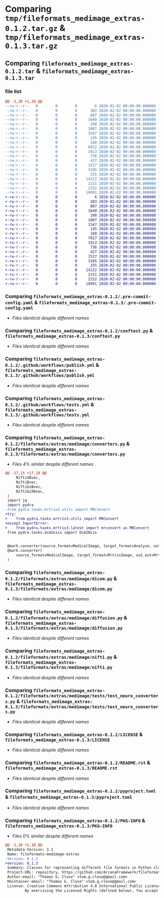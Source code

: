 # Comparing `tmp/fileformats_medimage_extras-0.1.2.tar.gz` & `tmp/fileformats_medimage_extras-0.1.3.tar.gz`

## Comparing `fileformats_medimage_extras-0.1.2.tar` & `fileformats_medimage_extras-0.1.3.tar`

### file list

```diff
@@ -1,20 +1,20 @@
--rw-r--r--   0        0        0        6 2020-02-02 00:00:00.000000 fileformats_medimage_extras-0.1.2/.codespell-ignorewords
--rw-r--r--   0        0        0      303 2020-02-02 00:00:00.000000 fileformats_medimage_extras-0.1.2/.flake8
--rw-r--r--   0        0        0      807 2020-02-02 00:00:00.000000 fileformats_medimage_extras-0.1.2/.pre-commit-config.yaml
--rw-r--r--   0        0        0     1640 2020-02-02 00:00:00.000000 fileformats_medimage_extras-0.1.2/conftest.py
--rw-r--r--   0        0        0      298 2020-02-02 00:00:00.000000 fileformats_medimage_extras-0.1.2/pytest.ini
--rw-r--r--   0        0        0     1087 2020-02-02 00:00:00.000000 fileformats_medimage_extras-0.1.2/.github/workflows/publish.yml
--rw-r--r--   0        0        0     1547 2020-02-02 00:00:00.000000 fileformats_medimage_extras-0.1.2/.github/workflows/tests.yml
--rw-r--r--   0        0        0      145 2020-02-02 00:00:00.000000 fileformats_medimage_extras-0.1.2/fileformats/extras/medimage/__init__.py
--rw-r--r--   0        0        0      160 2020-02-02 00:00:00.000000 fileformats_medimage_extras-0.1.2/fileformats/extras/medimage/_version.py
--rw-r--r--   0        0        0     6922 2020-02-02 00:00:00.000000 fileformats_medimage_extras-0.1.2/fileformats/extras/medimage/converters.py
--rw-r--r--   0        0        0     1913 2020-02-02 00:00:00.000000 fileformats_medimage_extras-0.1.2/fileformats/extras/medimage/dicom.py
--rw-r--r--   0        0        0      736 2020-02-02 00:00:00.000000 fileformats_medimage_extras-0.1.2/fileformats/extras/medimage/diffusion.py
--rw-r--r--   0        0        0      427 2020-02-02 00:00:00.000000 fileformats_medimage_extras-0.1.2/fileformats/extras/medimage/mrtrix3.py
--rw-r--r--   0        0        0     1527 2020-02-02 00:00:00.000000 fileformats_medimage_extras-0.1.2/fileformats/extras/medimage/nifti.py
--rw-r--r--   0        0        0     3105 2020-02-02 00:00:00.000000 fileformats_medimage_extras-0.1.2/fileformats/extras/medimage/tests/test_neuro_converters.py
--rw-r--r--   0        0        0      255 2020-02-02 00:00:00.000000 fileformats_medimage_extras-0.1.2/.gitignore
--rw-r--r--   0        0        0    14222 2020-02-02 00:00:00.000000 fileformats_medimage_extras-0.1.2/LICENSE
--rw-r--r--   0        0        0     2151 2020-02-02 00:00:00.000000 fileformats_medimage_extras-0.1.2/README.rst
--rw-r--r--   0        0        0     2232 2020-02-02 00:00:00.000000 fileformats_medimage_extras-0.1.2/pyproject.toml
--rw-r--r--   0        0        0    18991 2020-02-02 00:00:00.000000 fileformats_medimage_extras-0.1.2/PKG-INFO
+-rw-r--r--   0        0        0        6 2020-02-02 00:00:00.000000 fileformats_medimage_extras-0.1.3/.codespell-ignorewords
+-rw-r--r--   0        0        0      303 2020-02-02 00:00:00.000000 fileformats_medimage_extras-0.1.3/.flake8
+-rw-r--r--   0        0        0      807 2020-02-02 00:00:00.000000 fileformats_medimage_extras-0.1.3/.pre-commit-config.yaml
+-rw-r--r--   0        0        0     1640 2020-02-02 00:00:00.000000 fileformats_medimage_extras-0.1.3/conftest.py
+-rw-r--r--   0        0        0      298 2020-02-02 00:00:00.000000 fileformats_medimage_extras-0.1.3/pytest.ini
+-rw-r--r--   0        0        0     1087 2020-02-02 00:00:00.000000 fileformats_medimage_extras-0.1.3/.github/workflows/publish.yml
+-rw-r--r--   0        0        0     1547 2020-02-02 00:00:00.000000 fileformats_medimage_extras-0.1.3/.github/workflows/tests.yml
+-rw-r--r--   0        0        0      145 2020-02-02 00:00:00.000000 fileformats_medimage_extras-0.1.3/fileformats/extras/medimage/__init__.py
+-rw-r--r--   0        0        0      160 2020-02-02 00:00:00.000000 fileformats_medimage_extras-0.1.3/fileformats/extras/medimage/_version.py
+-rw-r--r--   0        0        0     7017 2020-02-02 00:00:00.000000 fileformats_medimage_extras-0.1.3/fileformats/extras/medimage/converters.py
+-rw-r--r--   0        0        0     1913 2020-02-02 00:00:00.000000 fileformats_medimage_extras-0.1.3/fileformats/extras/medimage/dicom.py
+-rw-r--r--   0        0        0      736 2020-02-02 00:00:00.000000 fileformats_medimage_extras-0.1.3/fileformats/extras/medimage/diffusion.py
+-rw-r--r--   0        0        0      427 2020-02-02 00:00:00.000000 fileformats_medimage_extras-0.1.3/fileformats/extras/medimage/mrtrix3.py
+-rw-r--r--   0        0        0     1527 2020-02-02 00:00:00.000000 fileformats_medimage_extras-0.1.3/fileformats/extras/medimage/nifti.py
+-rw-r--r--   0        0        0     3105 2020-02-02 00:00:00.000000 fileformats_medimage_extras-0.1.3/fileformats/extras/medimage/tests/test_neuro_converters.py
+-rw-r--r--   0        0        0      255 2020-02-02 00:00:00.000000 fileformats_medimage_extras-0.1.3/.gitignore
+-rw-r--r--   0        0        0    14222 2020-02-02 00:00:00.000000 fileformats_medimage_extras-0.1.3/LICENSE
+-rw-r--r--   0        0        0     2151 2020-02-02 00:00:00.000000 fileformats_medimage_extras-0.1.3/README.rst
+-rw-r--r--   0        0        0     2232 2020-02-02 00:00:00.000000 fileformats_medimage_extras-0.1.3/pyproject.toml
+-rw-r--r--   0        0        0    18991 2020-02-02 00:00:00.000000 fileformats_medimage_extras-0.1.3/PKG-INFO
```

### Comparing `fileformats_medimage_extras-0.1.2/.pre-commit-config.yaml` & `fileformats_medimage_extras-0.1.3/.pre-commit-config.yaml`

 * *Files identical despite different names*

### Comparing `fileformats_medimage_extras-0.1.2/conftest.py` & `fileformats_medimage_extras-0.1.3/conftest.py`

 * *Files identical despite different names*

### Comparing `fileformats_medimage_extras-0.1.2/.github/workflows/publish.yml` & `fileformats_medimage_extras-0.1.3/.github/workflows/publish.yml`

 * *Files identical despite different names*

### Comparing `fileformats_medimage_extras-0.1.2/.github/workflows/tests.yml` & `fileformats_medimage_extras-0.1.3/.github/workflows/tests.yml`

 * *Files identical despite different names*

### Comparing `fileformats_medimage_extras-0.1.2/fileformats/extras/medimage/converters.py` & `fileformats_medimage_extras-0.1.3/fileformats/extras/medimage/converters.py`

 * *Files 4% similar despite different names*

```diff
@@ -17,15 +17,18 @@
     NiftiXBvec,
     NiftiBvec,
     NiftiGzBvec,
     NiftiGzXBvec,
 )
 import jq
 import pydra
-from pydra.tasks.mrtrix3.utils import MRConvert
+try:
+    from pydra.tasks.mrtrix3.utils import MRConvert
+except ImportError:
+    from pydra.tasks.mrtrix3.latest import mrconvert as MRConvert
 from pydra.tasks.dcm2niix import Dcm2Niix
 
 
 @mark.converter(source_format=MedicalImage, target_format=Analyze, out_ext=Analyze.ext)
 @mark.converter(
     source_format=MedicalImage, target_format=MrtrixImage, out_ext=MrtrixImage.ext
 )
```

### Comparing `fileformats_medimage_extras-0.1.2/fileformats/extras/medimage/dicom.py` & `fileformats_medimage_extras-0.1.3/fileformats/extras/medimage/dicom.py`

 * *Files identical despite different names*

### Comparing `fileformats_medimage_extras-0.1.2/fileformats/extras/medimage/diffusion.py` & `fileformats_medimage_extras-0.1.3/fileformats/extras/medimage/diffusion.py`

 * *Files identical despite different names*

### Comparing `fileformats_medimage_extras-0.1.2/fileformats/extras/medimage/nifti.py` & `fileformats_medimage_extras-0.1.3/fileformats/extras/medimage/nifti.py`

 * *Files identical despite different names*

### Comparing `fileformats_medimage_extras-0.1.2/fileformats/extras/medimage/tests/test_neuro_converters.py` & `fileformats_medimage_extras-0.1.3/fileformats/extras/medimage/tests/test_neuro_converters.py`

 * *Files identical despite different names*

### Comparing `fileformats_medimage_extras-0.1.2/LICENSE` & `fileformats_medimage_extras-0.1.3/LICENSE`

 * *Files identical despite different names*

### Comparing `fileformats_medimage_extras-0.1.2/README.rst` & `fileformats_medimage_extras-0.1.3/README.rst`

 * *Files identical despite different names*

### Comparing `fileformats_medimage_extras-0.1.2/pyproject.toml` & `fileformats_medimage_extras-0.1.3/pyproject.toml`

 * *Files identical despite different names*

### Comparing `fileformats_medimage_extras-0.1.2/PKG-INFO` & `fileformats_medimage_extras-0.1.3/PKG-INFO`

 * *Files 0% similar despite different names*

```diff
@@ -1,10 +1,10 @@
 Metadata-Version: 2.1
 Name: fileformats-medimage-extras
-Version: 0.1.2
+Version: 0.1.3
 Summary: Classes for representing different file formats in Python classes for use in type hinting in data workflows
 Project-URL: repository, https://github.com/ArcanaFramework/fileformats-medimage-extras
 Author-email: "Thomas G. Close" <tom.g.close@gmail.com>
 Maintainer-email: "Thomas G. Close" <tom.g.close@gmail.com>
 License: Creative Commons Attribution 4.0 International Public License
         By exercising the Licensed Rights (defined below), You accept and agree to be bound by the terms and conditions of this Creative Commons Attribution 4.0 International Public License ("Public License"). To the extent this Public License may be interpreted as a contract, You are granted the Licensed Rights in consideration of Your acceptance of these terms and conditions, and the Licensor grants You such rights in consideration of benefits the Licensor receives from making the Licensed Material available under these terms and conditions.
```

